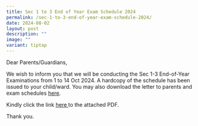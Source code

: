 ```yaml
---
title: Sec 1 to 3 End of Year Exam Schedule 2024
permalink: /sec-1-to-3-end-of-year-exam-schedule-2024/
date: 2024-08-02
layout: post
description: ""
image: ""
variant: tiptap
---
```

<p>Dear Parents/Guardians,</p>
<p>We wish to inform you that we will be conducting the Sec 1-3 End-of-Year
Examinations from 1 to 14 Oct 2024. A hardcopy of the schedule has been
issued to your child/ward. You may also download the letter to parents
and exam schedules <a href="/files/Sec_1_to_3_EOY_2024_letter__schedule.pdf" rel="noopener noreferrer nofollow" target="_blank"><u>here</u></a>.</p>
<p>Kindly click the link <a href="/files/Sec_1_to_3_EOY_2024_letter__schedule.pdf" rel="noopener noreferrer nofollow" target="_blank"><u>here</u> </a>to
the attached PDF.</p>
<p></p>
<p>Thank you.</p>